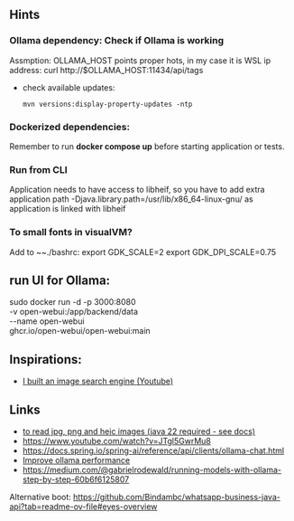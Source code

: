 
## Hints

### Ollama dependency: Check if Ollama is working
Assmption: OLLAMA_HOST points proper hots, in my case it is WSL ip address:
curl http://$OLLAMA_HOST:11434/api/tags

- check available updates:
  ```
  mvn versions:display-property-updates -ntp
  ```

### Dockerized dependencies:
Remember to run **docker compose up** before starting application or tests.

### Run from CLI
Application needs to have access to libheif, so you have to add extra application path
-Djava.library.path=/usr/lib/x86_64-linux-gnu/
as application is linked with libheif

### To small fonts in visualVM?
Add to ~~./bashrc:
export GDK_SCALE=2
export GDK_DPI_SCALE=0.75

## run UI for Ollama:
sudo docker run -d -p 3000:8080 \
    -v open-webui:/app/backend/data \
    --name open-webui \
    ghcr.io/open-webui/open-webui:main

## Inspirations:
- [I built an image search engine (Youtube)](https://www.youtube.com/watch?v=mBcBoGhFndY)

## Links
- [to read jpg, png and heic images (java 22 required - see docs)](https://github.com/gotson/NightMonkeys)
- https://www.youtube.com/watch?v=JTgl5GwrMu8
- https://docs.spring.io/spring-ai/reference/api/clients/ollama-chat.html
- [Improve ollama performance](https://github.com/ollama/ollama/issues/2742)
- https://medium.com/@gabrielrodewald/running-models-with-ollama-step-by-step-60b6f6125807

Alternative boot:
https://github.com/Bindambc/whatsapp-business-java-api?tab=readme-ov-file#eyes-overview

